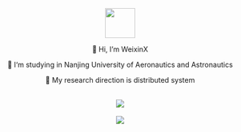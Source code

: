 <div align="center">
    <a href="https://github.com/WeixinX">
      <img width="60" height="60" src="https://avatars.githubusercontent.com/WeixinX" />
    </a>
    <br>
    <p>👋 Hi, I’m WeixinX</p>
    <p>🏫 I‘m studying in Nanjing University of Aeronautics and Astronautics</p>
    <p>📖 My research direction is distributed system</p>
    <br>
    <a href="https://github.com/WeixinX">
      <img src="https://github-readme-stats.vercel.app/api/top-langs/?username=WeixinX">
    </a>
    <br>
    <br>
    <a href="https://github.com/WeixinX">
      <img src="https://github-readme-stats.vercel.app/api?username=WeixinX&show_icons=true" />
    </a>
</div>

